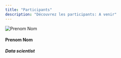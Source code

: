 ```yaml
---
title: "Participants"
description: "Découvrez les participants: A venir"
---
```


<div class="fr-grid-row fr-grid-row--gutters fr-grid-row--center">
    <div class="fr-col-6 fr-col-lg-3">
        <div class="fr-tile fr-enlarge-link">
            <div class="fr-tile__img">
                <img src="img.png" class="fr-responsive-img" title="Prenom Nom" alt="Prenom Nom" />
            </div>
            <div class="fr-tile__body">
                <h4 class="fr-tile__title">Prenom Nom</h4>
                <p class="fr-tile__desc center">
                    <strong><em lang="en">Data scientist</em></strong><br>
                </p>
            </div>
        </div>
    </div>
</div>
